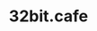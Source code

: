 ---
url: https://32bit.cafe/
title: 32bit.cafe
category: [forum]
literacyLevel: "2"
headline: A collective of developers, artists, and educators building the social and technological infrastructure of the indie web. Their website includes a ton of educational resources, and they also have a forum, Discord server, and Pixelfed instance. For more information, check out my interview of them in issue \#2 of From The Superhighway.
os: [web]
pricing: [free]
feeds: ["Newsletter"]
dateAdded: 2025-01-24
---